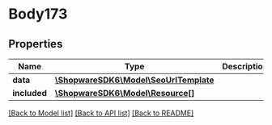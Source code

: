 # Body173

## Properties
Name | Type | Description | Notes
------------ | ------------- | ------------- | -------------
**data** | [**\ShopwareSDK6\Model\SeoUrlTemplate**](SeoUrlTemplate.md) |  | [optional] 
**included** | [**\ShopwareSDK6\Model\Resource[]**](Resource.md) |  | [optional] 

[[Back to Model list]](../../README.md#documentation-for-models) [[Back to API list]](../../README.md#documentation-for-api-endpoints) [[Back to README]](../../README.md)

